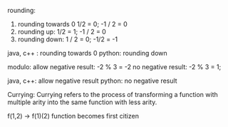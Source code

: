 rounding:
1. rounding towards 0    1/2 = 0; -1 / 2 = 0
2. rounding up: 1/2 = 1; -1 / 2 = 0
3. rounding down: 1 / 2 = 0; -1/2 = -1


java, c++ :  rounding towards 0
python: rounding down


modulo:
allow negative result: -2 % 3 = -2
no negative result: -2 % 3 = 1;

java, c++: allow negative result
python: no negative result





Currying:
Currying refers to the process of transforming a function with multiple arity into the same function with less arity.

f(1,2) -> f(1)(2)
function becomes first citizen
